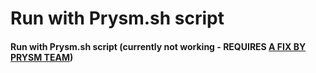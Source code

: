 # Run with Prysm.sh script

#### Run with Prysm.sh script \(currently not working - REQUIRES [A FIX BY PRYSM TEAM](https://github.com/prysmaticlabs/prysm/issues/5456#issue-601128068)\)

